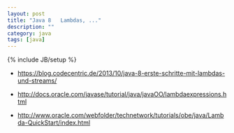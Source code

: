 ```yaml
---
layout: post
title: "Java 8   Lambdas, ..."
description: ""
category: java
tags: [java]
---
```

{% include JB/setup %}




* <https://blog.codecentric.de/2013/10/java-8-erste-schritte-mit-lambdas-und-streams/>

* <http://docs.oracle.com/javase/tutorial/java/javaOO/lambdaexpressions.html>

* <http://www.oracle.com/webfolder/technetwork/tutorials/obe/java/Lambda-QuickStart/index.html>

